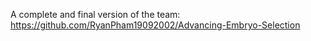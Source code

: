 A complete and final version of the team: https://github.com/RyanPham19092002/Advancing-Embryo-Selection
